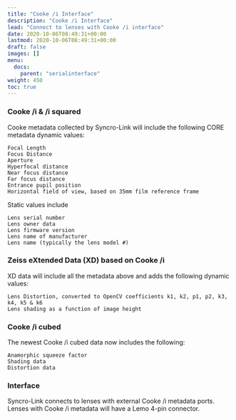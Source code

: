 ```yaml
---
title: "Cooke /i Interface"
description: "Cooke /i Interface"
lead: "Connect to lenses with Cooke /i interface"
date: 2020-10-06T08:49:31+00:00
lastmod: 2020-10-06T08:49:31+00:00
draft: false
images: []
menu:
  docs:
    parent: "serialinterface"
weight: 450
toc: true
---
```


### Cooke /i & /i squared

Cooke metadata collected by Syncro-Link will include the following CORE metadata dynamic values:

    Focal Length
    Focus Distance
    Aperture
    Hyperfocal distance
    Near focus distance
    Far focus distance
    Entrance pupil position
    Horizontal field of view, based on 35mm film reference frame

Static values include

    Lens serial number
    Lens owner data
    Lens firmware version
    Lens name of manufacturer
    Lens name (typically the lens model #)

### Zeiss eXtended Data (XD) based on Cooke /i

XD data will include all the metadata above and adds the following dynamic values:

    Lens Distortion, converted to OpenCV coefficients k1, k2, p1, p2, k3, k4, k5 & k6
    Lens shading as a function of image height

### Cooke /i cubed

The newest Cooke /i cubed data now includes the following:

    Anamorphic squeeze factor
    Shading data
    Distortion data

### Interface

Syncro-Link connects to lenses with external Cooke /i metadata ports. Lenses with Cooke /i metadata will have a Lemo 4-pin connector.
